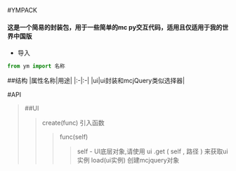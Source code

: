 #YMPACK
#### 这是一个简易的封装包，用于一些简单的mc py交互代码，适用且仅适用于我的世界中国版
- 导入
```python
from ym import 名称
```
##结构
|属性名称|用途|
|:-|:-|
|ui|ui封装和mcjQuery类似选择器|

#API
> ##UI
>>create(func) 引入函数
>>>func(self)
>>>>self - UI底层对象,请使用 ui .get ( self , 路径 ) 来获取ui实例
>>load(ui实例) 创建mcjquery对象 
